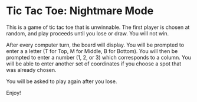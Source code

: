 # Tic Tac Toe: Nightmare Mode

This is a game of tic tac toe that is unwinnable. The first player is chosen at
random, and play proceeds until you lose or draw. You will not win.

After every computer turn, the board will display. You will be prompted to enter
a a letter (T for Top, M for Middle, B for Bottom). You will then be prompted to
enter a number (1, 2, or 3) which corresponds to a column. You will be able to
enter another set of coordinates if you choose a spot that was already chosen.

You will be asked to play again after you lose.

Enjoy!
